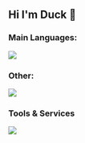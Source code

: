 ## Hi I'm Duck 🦆
### Main Languages:
![](https://skillicons.dev/icons?i=java,javascript,typescript,bash,py,html)

### Other:
![](https://skillicons.dev/icons?i=react,svelte,dotnet,powershell,react)

### Tools & Services

![](https://skillicons.dev/icons?i=discord,figma,github,mysql,postgres,linux,docker,redis,mongodb,unity,unreal,prisma)
